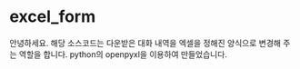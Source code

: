 # excel_form
안녕하세요. 해당 소스코드는 다운받은 대화 내역을 엑셀을 정해진 양식으로 변경해 주는 역할을 합니다. python의 openpyxl을 이용하여 만들었습니다.
